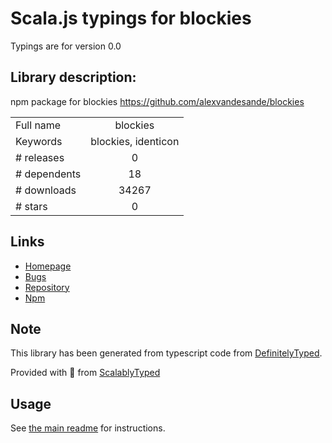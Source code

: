 
# Scala.js typings for blockies

Typings are for version 0.0

## Library description:
npm package for blockies https://github.com/alexvandesande/blockies

|                    |                 |
| ------------------ | :-------------: |
| Full name          | blockies |
| Keywords           | blockies, identicon |
| # releases         | 0 |
| # dependents       | 18 |
| # downloads        | 34267 |
| # stars            | 0 |

## Links
- [Homepage](https://github.com/goldylucks/blockies-npm#readme)
- [Bugs](https://github.com/goldylucks/blockies-npm/issues)
- [Repository](https://github.com/goldylucks/blockies-npm)
- [Npm](https://www.npmjs.com/package/blockies)
    


## Note
This library has been generated from typescript code from [DefinitelyTyped](https://definitelytyped.org).

Provided with :purple_heart: from [ScalablyTyped](https://github.com/oyvindberg/ScalablyTyped)

## Usage
See [the main readme](../../readme.md) for instructions.


